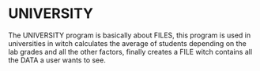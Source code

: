 # UNIVERSITY
The UNIVERSITY program is basically about FILES, this program is used in universities in witch calculates the average of students depending on the lab grades and all the other factors, finally creates a FILE witch contains all the DATA a user wants to see.
